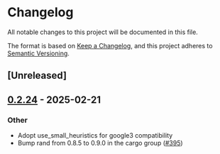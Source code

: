 # Changelog

All notable changes to this project will be documented in this file.

The format is based on [Keep a Changelog](https://keepachangelog.com/en/1.0.0/),
and this project adheres to [Semantic Versioning](https://semver.org/spec/v2.0.0.html).

## [Unreleased]

## [0.2.24](https://github.com/google/native-pkcs11/compare/native-pkcs11-traits-v0.2.23...native-pkcs11-traits-v0.2.24) - 2025-02-21

### Other

- Adopt use_small_heuristics for google3 compatibility
- Bump rand from 0.8.5 to 0.9.0 in the cargo group ([#395](https://github.com/google/native-pkcs11/pull/395))

